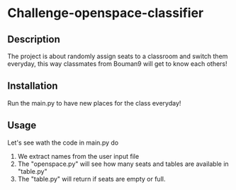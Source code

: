 # Challenge-openspace-classifier

## Description

The project is about randomly assign seats to a classroom and switch them everyday, this way classmates from Bouman9 will get to know each others!

## Installation

Run the main.py to have new places for the class everyday!

## Usage

Let's see wath the code in main.py do
 1. We extract names from the user input file
 2. The "openspace.py" will see how many seats and tables are available in "table.py" 
 3. The "table.py" will return if seats are empty or full.


